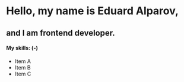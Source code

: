 # Hello, my name is Eduard Alparov, 

## and I am frontend developer.

#### My skills: (-)

- Item A
- Item B
- Item C
